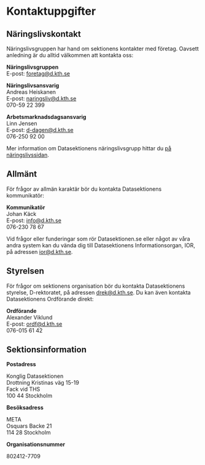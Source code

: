 # Kontaktuppgifter

## Näringslivskontakt

Näringslivsgruppen har hand om sektionens kontakter med företag. Oavsett
anledning är du alltid välkommen att kontakta oss:

**Näringslivsgruppen**<br />
E-post: [foretag@d.kth.se](mailto:foretag@d.kth.se)

**Näringslivsansvarig**<br />
Andreas Heiskanen<br />
E-post: [naringsliv@d.kth.se](mailto:naringsliv@d.kth.se)<br />
070-59 22 399

**Arbetsmarknadsdagsansvarig**<br />
Linn Jensen<br />
E-post: [d-dagen@d.kth.se](mailto:d-dagen@d.kth.se)<br />
076-250 92 00

Mer information om Datasektionens näringslivsgrupp hittar du [på näringslivssidan](/naringsliv).


## Allmänt

För frågor av allmän karaktär bör du kontakta Datasektionens kommunikatör:

**Kommunikatör**<br />
Johan Käck<br />
E-post: [info@d.kth.se](mailto:info@d.kth.se)<br />
076-230 78 67

Vid frågor eller funderingar som rör Datasektionen.se eller något av våra andra system kan du vända dig till Datasektionens Informationsorgan, IOR, på adressen [ior@d.kth.se](mailto:ior@d.kth.se).

## Styrelsen

För frågor om sektionens organisation bör du kontakta Datasektionens styrelse,
D-rektoratet, på adressen [drek@d.kth.se](mailto:drek@d.kth.se). Du kan
även kontakta Datasektionens Ordförande direkt:

**Ordförande**<br />
Alexander Viklund<br />
E-post: [ordf@d.kth.se](mailto:ordf@d.kth.se)<br />
076-015 61 42

## Sektionsinformation

**Postadress**

Konglig Datasektionen<br />
Drottning Kristinas väg 15-19<br />
Fack vid THS<br />
100 44 Stockholm

**Besöksadress**

META<br />
Osquars Backe 21<br />
114 28 Stockholm

**Organisationsnummer**

802412-7709
